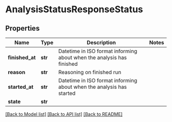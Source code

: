 # AnalysisStatusResponseStatus

## Properties
Name | Type | Description | Notes
------------ | ------------- | ------------- | -------------
**finished_at** | **str** | Datetime in ISO format informing about when the analysis has finished  |
**reason** | **str** | Reasoning on finished run |
**started_at** | **str** | Datetime in ISO format informing about when the analysis has started  |
**state** | **str** |  |

[[Back to Model list]](../README.md#documentation-for-models) [[Back to API list]](../README.md#documentation-for-api-endpoints) [[Back to README]](../README.md)

